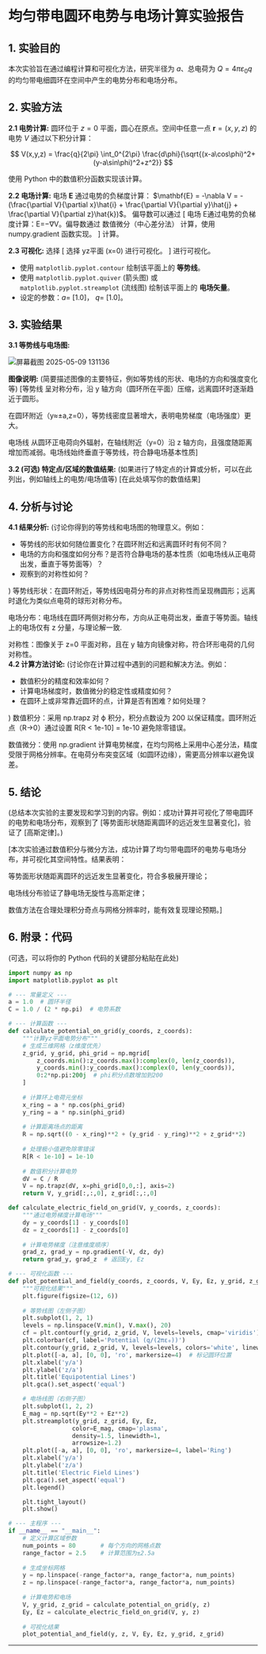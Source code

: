 # 均匀带电圆环电势与电场计算实验报告


## 1. 实验目的

本次实验旨在通过编程计算和可视化方法，研究半径为 $a$、总电荷为 $Q = 4\pi\varepsilon_0 q$ 的均匀带电细圆环在空间中产生的电势分布和电场分布。

## 2. 实验方法

**2.1 电势计算:**
圆环位于 $z=0$ 平面，圆心在原点。空间中任意一点 $\mathbf{r}=(x,y,z)$ 的电势 $V$ 通过以下积分计算：

$$
V(x,y,z) = \frac{q}{2\pi} \int_0^{2\pi} \frac{d\phi}{\sqrt{(x-a\cos\phi)^2+(y-a\sin\phi)^2+z^2}}
$$

使用 Python 中的数值积分函数实现该计算。

**2.2 电场计算:**
电场 $\mathbf{E}$ 通过电势的负梯度计算： $\mathbf{E} = -\nabla V = -(\frac{\partial V}{\partial x}\hat{i} + \frac{\partial V}{\partial y}\hat{j} + \frac{\partial V}{\partial z}\hat{k})$。
偏导数可以通过 [ 电场 E通过电势的负梯度计算：E=−∇V。偏导数通过 数值微分（中心差分法） 计算，使用 numpy.gradient 函数实现。 ] 计算。

**2.3 可视化:**
选择 [ 选择 yz平面 (x=0) 进行可视化。 ] 进行可视化。
*   使用 `matplotlib.pyplot.contour` 绘制该平面上的 **等势线**。
*   使用 `matplotlib.pyplot.quiver` (箭头图) 或 `matplotlib.pyplot.streamplot` (流线图) 绘制该平面上的 **电场矢量**。
*   设定的参数：$a=$ [1.0]， $q=$ [1.0]。

## 3. 实验结果

**3.1 等势线与电场图:**

![屏幕截图 2025-05-09 131136](https://github.com/user-attachments/assets/125e05a1-0097-4611-86d4-8441e8cf50b1)


**图像说明:** (简要描述图像的主要特征，例如等势线的形状、电场的方向和强度变化等)
[等势线 呈对称分布，沿 y 轴方向（圆环所在平面）压缩，远离圆环时逐渐趋近于圆形。

在圆环附近（y≈±a,z=0），等势线密度显著增大，表明电势梯度（电场强度）更大。

电场线 从圆环正电荷向外辐射，在轴线附近（y=0）沿 z 轴方向，且强度随距离增加而减弱。电场线始终垂直于等势线，符合静电场基本性质]

**3.2 (可选) 特定点/区域的数值结果:**
(如果进行了特定点的计算或分析，可以在此列出，例如轴线上的电势/电场值等)
[在此处填写你的数值结果]

## 4. 分析与讨论

**4.1 结果分析:**
(讨论你得到的等势线和电场图的物理意义。例如：
*   等势线的形状如何随位置变化？在圆环附近和远离圆环时有何不同？
*   电场的方向和强度如何分布？是否符合静电场的基本性质（如电场线从正电荷出发，垂直于等势面等）？
*   观察到的对称性如何？

)
  等势线形状：在圆环附近，等势线因电荷分布的非点对称性而呈现椭圆形；远离时退化为类似点电荷的球形对称分布。

  电场分布：电场线在圆环两侧对称分布，方向从正电荷出发，垂直于等势面。轴线上的电场仅有 z 分量，与理论解一致.
  
  对称性：图像关于 z=0 平面对称，且在 y 轴方向镜像对称，符合环形电荷的几何对称性。  
**4.2 计算方法讨论:**
(讨论你在计算过程中遇到的问题和解决方法。例如：
*   数值积分的精度和效率如何？
*   计算电场梯度时，数值微分的稳定性或精度如何？
*   在圆环上或非常靠近圆环的点，计算是否有困难？如何处理？

)
  数值积分：采用 np.trapz 对 ϕ 积分，积分点数设为 200 以保证精度。圆环附近点（R→0）通过设置 R[R < 1e-10] = 1e-10 避免除零错误。

  数值微分：使用 np.gradient 计算电势梯度，在均匀网格上采用中心差分法，精度受限于网格分辨率。在电荷分布突变区域（如圆环边缘），需更高分辨率以避免误差。  
## 5. 结论

(总结本次实验的主要发现和学习到的内容。例如：成功计算并可视化了带电圆环的电势和电场分布，观察到了 [等势面形状随距离圆环的远近发生显著变化]，验证了 [高斯定律]。)

[本次实验通过数值积分与微分方法，成功计算了均匀带电圆环的电势与电场分布，并可视化其空间特性。结果表明：

等势面形状随距离圆环的远近发生显著变化，符合多极展开理论；

电场线分布验证了静电场无旋性与高斯定律；

数值方法在合理处理积分奇点与网格分辨率时，能有效复现理论预期。]

## 6. 附录：代码

(可选，可以将你的 Python 代码的关键部分粘贴在此处)

```python
import numpy as np
import matplotlib.pyplot as plt

# --- 常量定义 ---
a = 1.0  # 圆环半径
C = 1.0 / (2 * np.pi)  # 电势系数

# --- 计算函数 ---
def calculate_potential_on_grid(y_coords, z_coords):
    """计算yz平面电势分布"""
    # 生成三维网格（z维度优先）
    z_grid, y_grid, phi_grid = np.mgrid[
        z_coords.min():z_coords.max():complex(0, len(z_coords)),
        y_coords.min():y_coords.max():complex(0, len(y_coords)),
        0:2*np.pi:200j  # phi积分点数增加到200
    ]
    
    # 计算环上电荷元坐标
    x_ring = a * np.cos(phi_grid)
    y_ring = a * np.sin(phi_grid)
    
    # 计算距离场点的距离
    R = np.sqrt((0 - x_ring)**2 + (y_grid - y_ring)**2 + z_grid**2)
    
    # 处理极小值避免除零错误
    R[R < 1e-10] = 1e-10
    
    # 数值积分计算电势
    dV = C / R
    V = np.trapz(dV, x=phi_grid[0,0,:], axis=2)
    return V, y_grid[:,:,0], z_grid[:,:,0]

def calculate_electric_field_on_grid(V, y_coords, z_coords):
    """通过电势梯度计算电场"""
    dy = y_coords[1] - y_coords[0]
    dz = z_coords[1] - z_coords[0]
    
    # 计算电势梯度（注意维度顺序）
    grad_z, grad_y = np.gradient(-V, dz, dy)
    return grad_y, grad_z  # 返回Ey, Ez

# --- 可视化函数 ---
def plot_potential_and_field(y_coords, z_coords, V, Ey, Ez, y_grid, z_grid):
    """可视化结果"""
    plt.figure(figsize=(12, 6))
    
    # 等势线图（左侧子图）
    plt.subplot(1, 2, 1)
    levels = np.linspace(V.min(), V.max(), 20)
    cf = plt.contourf(y_grid, z_grid, V, levels=levels, cmap='viridis')
    plt.colorbar(cf, label='Potential (q/(2πε₀))')
    plt.contour(y_grid, z_grid, V, levels=levels, colors='white', linewidths=0.5)
    plt.plot([-a, a], [0, 0], 'ro', markersize=4)  # 标记圆环位置
    plt.xlabel('y/a')
    plt.ylabel('z/a')
    plt.title('Equipotential Lines')
    plt.gca().set_aspect('equal')

    # 电场线图（右侧子图）
    plt.subplot(1, 2, 2)
    E_mag = np.sqrt(Ey**2 + Ez**2)
    plt.streamplot(y_grid, z_grid, Ey, Ez,
                  color=E_mag, cmap='plasma',
                  density=1.5, linewidth=1,
                  arrowsize=1.2)
    plt.plot([-a, a], [0, 0], 'ro', markersize=4, label='Ring')
    plt.xlabel('y/a')
    plt.ylabel('z/a')
    plt.title('Electric Field Lines')
    plt.gca().set_aspect('equal')
    plt.legend()

    plt.tight_layout()
    plt.show()

# --- 主程序 ---
if __name__ == "__main__":
    # 定义计算区域参数
    num_points = 80       # 每个方向的网格点数
    range_factor = 2.5    # 计算范围为±2.5a
    
    # 生成坐标网格
    y = np.linspace(-range_factor*a, range_factor*a, num_points)
    z = np.linspace(-range_factor*a, range_factor*a, num_points)
    
    # 计算电势和电场
    V, y_grid, z_grid = calculate_potential_on_grid(y, z)
    Ey, Ez = calculate_electric_field_on_grid(V, y, z)
    
    # 可视化结果
    plot_potential_and_field(y, z, V, Ey, Ez, y_grid, z_grid)
```

---
